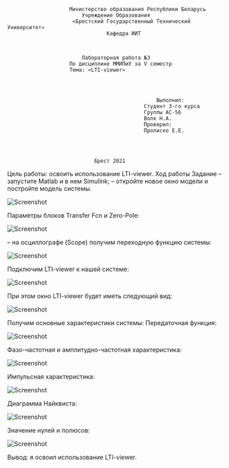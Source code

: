 						Министерство образования Республики Беларусь
							Учреждение Образования
			   		     «Брестский Государственный Технический Университет»
					    		    Кафедра ИИТ



							Лабораторная работа №3
						По дисциплине ММИПиУ за V семестр
						Тема: «LTI-viewer»




													Выполнил:
												Студент 3-го курса
												Группы АС-56
												Волк Н.А.
												Проверил:
												Пролиско Е.Е.




								Брест 2021

Цель работы: освоить использование LTI-viewer.
Ход работы
Задание
– запустите Matlab и в нем Simulink;
– откройте новое окно модели и постройте модель системы.

![Screenshot](../src/1.png)

Параметры блоков Transfer Fcn и Zero-Pole:

![Screenshot](../src/2.png)
 
– на осциллографе (Scope) получим переходную функцию системы:

![Screenshot](../src/3.png)

Подключим LTI-viewer к нашей системе:

![Screenshot](../src/4.png)

При этом окно LTI-viewer будет иметь следующий вид:

![Screenshot](../src/5.png)

Получим основные характеристики системы:
Передаточная функция:

![Screenshot](../src/6.png)

Фазо-частотная и амплитудно-частотная характеристика:

![Screenshot](../src/7.png)

Импульсная характеристика:

![Screenshot](../src/8.png)

Диаграмма Найквиста:

![Screenshot](../src/9.png)

Значение нулей и полюсов:

![Screenshot](../src/10.png)

Вывод: я освоил использование LTI-viewer.